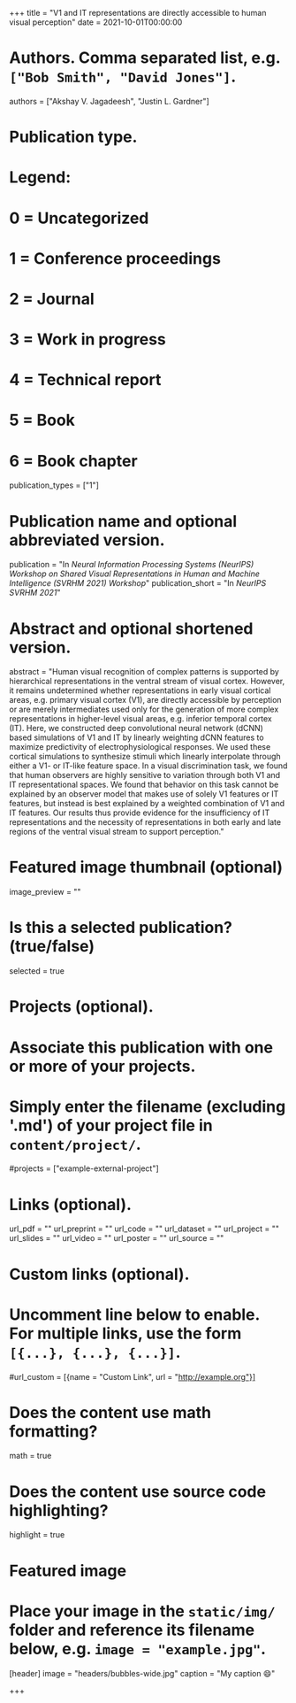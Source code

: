 +++
title = "V1 and IT representations are directly accessible to human visual perception"
date = 2021-10-01T00:00:00

# Authors. Comma separated list, e.g. `["Bob Smith", "David Jones"]`.
authors = ["Akshay V. Jagadeesh", "Justin L. Gardner"]

# Publication type.
# Legend:
# 0 = Uncategorized
# 1 = Conference proceedings
# 2 = Journal
# 3 = Work in progress
# 4 = Technical report
# 5 = Book
# 6 = Book chapter
publication_types = ["1"]

# Publication name and optional abbreviated version.
publication = "In *Neural Information Processing Systems (NeurIPS) Workshop on Shared Visual Representations in Human and Machine Intelligence (SVRHM 2021) Workshop*"
publication_short = "In *NeurIPS SVRHM 2021*"

# Abstract and optional shortened version.
abstract = "Human visual recognition of complex patterns is supported by hierarchical representations in the ventral stream of visual cortex. However, it remains undetermined whether representations in early visual cortical areas, e.g. primary visual cortex (V1), are directly accessible by perception or are merely intermediates used only for the generation of more complex representations in higher-level visual areas, e.g. inferior temporal cortex (IT). Here, we constructed deep convolutional neural network (dCNN) based simulations of V1 and IT by linearly weighting dCNN features to maximize predictivity of electrophysiological responses. We used these cortical simulations to synthesize stimuli which linearly interpolate through either a V1- or IT-like feature space. In a visual discrimination task, we found that human observers are highly sensitive to variation through both V1 and IT representational spaces. We found that behavior on this task cannot be explained by an observer model that makes use of solely V1 features or IT features, but instead is best explained by a weighted combination of V1 and IT features. Our results thus provide evidence for the insufficiency of IT representations and the necessity of representations in both early and late regions of the ventral visual stream to support perception."

# Featured image thumbnail (optional)
image_preview = ""

# Is this a selected publication? (true/false)
selected = true

# Projects (optional).
#   Associate this publication with one or more of your projects.
#   Simply enter the filename (excluding '.md') of your project file in `content/project/`.
#projects = ["example-external-project"]

# Links (optional).
url_pdf = ""
url_preprint = ""
url_code = ""
url_dataset = ""
url_project = ""
url_slides = ""
url_video = ""
url_poster = ""
url_source = ""

# Custom links (optional).
#   Uncomment line below to enable. For multiple links, use the form `[{...}, {...}, {...}]`.
#url_custom = [{name = "Custom Link", url = "http://example.org"}]

# Does the content use math formatting?
math = true

# Does the content use source code highlighting?
highlight = true

# Featured image
# Place your image in the `static/img/` folder and reference its filename below, e.g. `image = "example.jpg"`.
[header]
image = "headers/bubbles-wide.jpg"
caption = "My caption :smile:"

+++

